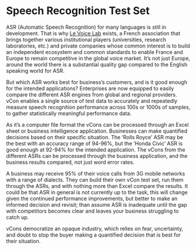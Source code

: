 # Speech Recognition Test Set

ASR (Automatic Speech Recognition) for many languages is still in development. That is why [Le Voice Lab](http://www.levoicelab.org/) exists, a French association that brings together various institutional players (universities, research laboratories, etc.) and private companies whose common interest is to build an independent ecosystem and common standards to enable France and Europe to remain competitive in the global voice market. It’s not just Europe, around the world there is a substantial quality gap compared to the English speaking world for ASR.

But which ASR works best for business’s customers, and is it good enough for the intended applications? Enterprises are now equipped to easily compare the different ASR engines from global and regional providers. vCon enables a single source of test data to accurately and repeatedly measure speech recognition performance across 100s or 1000s of samples, to gather statistically meaningful performance data.&#x20;

As it’s a computer file format the vCons can be processed through an Excel sheet or business intelligence application. Businesses can make quantified decisions based on their specific situation. The ‘Rolls Royce’ ASR may be the best with an accuracy range of 94-96%, but the ‘Honda Civic’ ASR is good enough at 92-94% for the intended application. The vCons from the different ASRs can be processed through the business application, and the business results compared, not just word error rates.

A business may receive 95% of their voice calls from 3G mobile networks with a range of dialects. They can build their own vCon test set, run them through the ASRs, and with nothing more than Excel compare the results. It could be that ASR in general is not currently up to the task, this will change given the continued performance improvements, but better to make an informed decision and revisit; than assume ASR is inadequate until the gap with competitors becomes clear and leaves your business struggling to catch up.

vCons democratize an opaque industry, which relies on fear, uncertainty, and doubt to stop the buyer making a quantified decision that is best for their situation.
